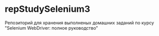 # repStudySelenium3
Репозиторий для хранения выполненых домашних заданий по курсу "Selenium WebDriver: полное руководство"
